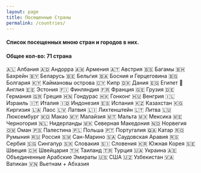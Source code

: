 ```yaml
---
layout: page
title: Посещенные Страны
permalink: /countries/
---
```


#### Список посещенных мною стран и городов в них. 
#### Общее кол-во: 71 страна 

🇦🇱 Албания 🇦🇩 Андорра 🇦🇲 Армения 🇦🇹 Австрия 🇧🇸 Багамы 🇧🇭 Бахрейн 
🇧🇾 Беларусь 🇧🇪 Бельгия 🇧🇦 Босния и Герцеговина 🇧🇬 Болгария
🇰🇾 Каймановы острова 🇨🇾 Кипр 🇩🇰 Дания 🇪🇬 Египет 🏴󠁧󠁢󠁥󠁮󠁧󠁿 Англия 🇪🇪 Эстония 
🇫🇮 Финляндия 🇫🇷 Франция 🇬🇪 Грузия 🇩🇪 Германия 🇬🇷 Греция 🇭🇳 Гондурас 
🇭🇰 Гонконг 🇭🇺 Венгрия 🇮🇱 Израиль 🇮🇹 Италия 🇮🇩 Индонезия 🇪🇸 Испания 
🇰🇿 Казахстан 🇰🇬 Киргизия 🇱🇦 Лаос 🇱🇻 Латвия 🇱🇮 Лихтенштейн 🇱🇹 Литва 
🇱🇺 Люксембург 🇲🇴 Макао 🇲🇾 Малайзия 🇲🇹 Мальта 🇲🇽 Мексика 🇲🇪 Черногория 
🇳🇱 Нидерланды 🇲🇰 Северная Македония 🇳🇴 Норвегия 🇴🇲 Оман 🇵🇸 Палестина 🇵🇱 Польша 
🇵🇹 Португалия 🇶🇦 Катар 🇷🇴 Румыния 🇷🇺 Россия 🇸🇲 Сан-Марино 🇸🇦 Саудовская Аравия 
🇷🇸 Сербия 🇸🇬 Сингапур 🇸🇰 Словакия 🇸🇮 Словения 🇰🇷 Южная Корея 🇸🇪 Швеция 
🇨🇭 Швейцария 🇹🇭 Таиланд 🇹🇷 Турция 🇺🇦 Украина 🇦🇪 Объединенные Арабские Эмираты 
🇺🇸 США 🇺🇿 Узбекистан 🇻🇦 Ватикан 🇻🇳 Вьетнам + Абхазия